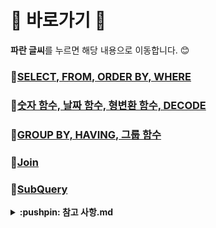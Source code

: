 # :cherry_blossom: 바로가기 :cherry_blossom:
**파란 글씨**를 누르면 해당 내용으로 이동합니다. 😊

### :pushpin:[SELECT, FROM, ORDER BY, WHERE](./01SELECT_FROM_ORDERBY_WHERE.sql)

### :pushpin:[숫자 함수, 날짜 함수, 형변환 함수, DECODE](./02Functions.sql)

### :pushpin:[GROUP BY, HAVING, 그룹 함수](./03SelectGroupFunction.sql)

### :pushpin:[Join](./06Join.sql)

### :pushpin:[SubQuery](./05SubQuery.sql)



<details>
    <summary><strong>:pushpin: 참고 사항.md</strong></summary><br>
    &nbsp;&nbsp;&nbsp;&nbsp;&nbsp;&nbsp;- 참고 사이트<br>
    &nbsp;&nbsp;&nbsp;&nbsp;&nbsp;&nbsp;- 문자 입력시 주의사항<br>
    &nbsp;&nbsp;&nbsp;&nbsp;&nbsp;&nbsp;- 부정 연산자<br>
    &nbsp;&nbsp;&nbsp;&nbsp;&nbsp;&nbsp;- 화면 설정<br>
    &nbsp;&nbsp;&nbsp;&nbsp;&nbsp;&nbsp;- dual 테이블<br>
    &nbsp;&nbsp;&nbsp;&nbsp;&nbsp;&nbsp;- 별칭<br>
    &nbsp;&nbsp;&nbsp;&nbsp;&nbsp;&nbsp;- nvl 함수<br>
    &nbsp;&nbsp;&nbsp;&nbsp;&nbsp;&nbsp;- 불필요한 table 삭제 명령어<br>
</details>
